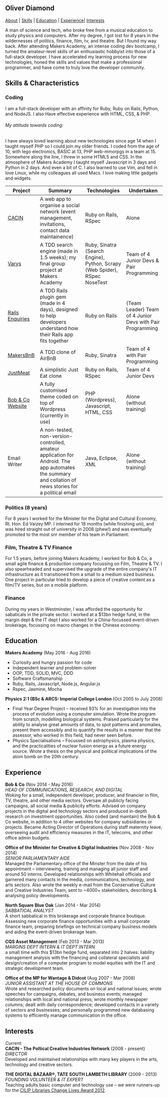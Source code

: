 ## Oliver Diamond

[About](#oliver-diamond) | [Skills](#skills--characteristics) | [Education](#education) | [Experience](#experience)|  [Interests](#interests)

A man of science and tech, who broke free from a musical education to study physics and computers. After my degree, I got lost for 8 years in the wildernesses of politics, finance, film, tv, and theatre. But I found my way back.
After attending Makers Academy, an intense coding dev bootcamp, I turned the amateur-level skills of an enthusiastic hobbyist into those of a full-stack developer. I have accelerated my learning process for new technologies, honed the skills and values that make a professional programmer, and have come to truly love the developer community.


## Skills & Characteristics
### Coding
I am a full-stack developer with an affinity for Ruby, Ruby on Rails, Python, and NodeJS. I also Have effective experience with HTML, CSS, & PHP.

###### My attitude towards coding:
I have always loved learning about new technologies since age 14 when I taught myself PHP so I could join my older friends. I coded from the age of 10, with lego electronics, BASIC at 13, PHP web-mmorpgs in a team at 15. Somewhere along the line, I threw in some HTML5 and CSS.
In the atmosphere of Makers Academy I taught myself Javascript in 3 days and Python in 2 days. And even a bit of C. I also learned to use Vim, and fell in love Linux, while my colleagues all used Macs. I love making little gadgets and widgets.

| Project | Summary | Technologies | Undertaken |  
|----|----|----|----|  
| [CACIN](http://cacin.co.uk) | A web app to organise a social network (event management, invitations, contact data maintainence) | Ruby on Rails, RSpec | Alone |  
| [Varys](https://github.com/unalterable/varys) | A TDD search engine (made in 1.5 weeks); my final group project at Makers Academy  | Ruby, Sinatra (Search Engine), Python, Scrapy (Web Spider), RSpec NoseTest  | Team of 4 Junior Devs & Pair Programming |
| [Rails Enquiries](https://github.com/unalterable/rails_enquiries/commits/master) | A TDD Rails plugin gem (made in 4 days), designed to help developers understand how their Rails app fits together | Ruby on Rails | (Team Leader) Team of 4 Junior Devs with Pair Programming |
| [MakersBnB](https://github.com/mtaner/airbnb) | A TDD clone of AirBnB | Ruby, Sinatra | Team of 4 with Pair Programming |
|[JustMeat](https://github.com/elena-vi/JustMeat/commits/master)| A simplistic Just Eat clone | Ruby on Rails, RSpec | Team of 4 Junior Devs |
| [Bob & Co Website](http://bobandco.co.uk/oliver-diamond)| A fully customised theme coded on top of Wordpress (currently in use) | PHP (Wordpress), Javascript, HTML, CSS | Alone (without training) |
| Email Writer | A non-tested, non-version-controlled, amateur application for Android. The app automates the summary and collation of news stories for a political email | Java, Eclipse, XML | Alone (without training)


### Politics (8 years)
For 8 years I worked for the Minister for the Digital and Cultural Economy, Rt. Hon. Ed Vaizey MP. I interned for 18 months (while finishing uni), and was hired straight out of university in 2008 (phew!) and was eventually promoted to the most snr member of his team in Parliament.

### Film, Theatre & TV Finance
For 1.5 years, before joining Makers Academy, I worked for Bob & Co, a small agile finance & production company focussing on Film, Theatre & TV. I also spearheaded and supervised the upgrade of the entire company's IT infrastructure as it transitioned from a small to a medium sized business.
One project in particular tried to develop a piece of creative content as a film/TV series, but on a mobile platform.

### Finance
During my years in Westminster, I was afforded the opportunity for sabaticals in the private sector. I worked at a $13bn hedge fund, in the margin dept & the IT dept
I also worked for a China-focussed event-driven brokerage, focussing on macro changes in the Chinese economy.


## Education

**Makers Academy**
(May 2016 - Aug 2016)  
- Curiosity and hungry passion for code
- Independent learner and problem-solver
- OOP, TDD, SOLID, MVC, DDD
- Software Craftsmanship
- Ruby, Rails, Javascript, Node.js, Angular.js
- Rspec, Jasmine, Mocha

**Physics 2:1 (BSc & ARCS: Imperial College London**
(Oct 2005 to July 2008)  
- Final Year Degree Project – received 93% for an investigation into the process of evolution using a computer simulation. Wrote the program from scratch, modelling biological systems. Praised particularly for the ability to analyse great amounts of data, to spot patterns and anomalies, present them accessibly and to quantify the results in a manner that the assessor, who worked in this field, had never seen before.
- Physics Specialisations – Focussed on astrophysics, plasma physics, and the practicalities of nuclear fusion energy as a future energy source. Wrote a thesis on the physical and political implications of the atom bomb on the 20th century.


## Experience

**Bob & Co**
(Nov 2014 - May 2016)    
*HEAD OF COMMUNICATIONS, RESEARCH, AND DIGITAL*    
Woking for a  small, independent developer, producer, and financier in film, TV, theatre, and other media sectors. Oversaw all publicly facing campaigns, all social media &amp; publicity efforts. Advised on company projects in the digital and technology sectors and produced in-depth research on investment opportunities. Also coded (and maintain) the Bob &amp; Co website, in addition to 4 other websites for company subsidiaries or projects. Became Acting Director of Operations during staff maternity leave, overseeing audit and efficiency measures in the IT, telecoms, and other office admin budgets.

**Office of the Minister for Creative & Digital Industries**
(Nov 2008 - Nov 2014)  
*SENIOR PARLIAMENTARY AIDE*  
Managed the Parliamentary office of the Minster from the date of his appointment – interviewing, training and managing all junior staff and around 50 interns. Developed relationships with Whitehall officials and garnered many contacts in the media, communications, technology, and arts sectors. Also wrote the weekly e-mail from the Conservative Culture and Creative Industries Team, sent to ~4000+ stakeholders, describing &amp; analysing policy developments.  

**North Square Blue Oak**
(Jan 2014 - Mar 2014)  
*SABBATICAL ANALYST*  
A short sabbatical in this brokerage and corporate finance boutique. Assessing new corporate finance opportunities with a small corporate finance team, preparing briefings on technical company business models and aiding the event-driven brokerage team.

**CQS Asset Management**
(Feb 2013 - Mar 2013)  
*MARGINS DEPT INTERN & IT DEPT INTERN*  
a small time with this $13bn hedge fund, separated into 2 halves: liability management analysis with the financing and collateral specialists and design/creation of a computer program to model equities with the IT and strategic development team.

**Office of the MP for Wantage & Didcot**
(Aug 2007 - Mar 2008)  
*JUNIOR ASSISTANT AT THE HOUSE OF COMMONS*  
Wrote and researched policy documents on local and national issues; wrote speeches for campaigns, debates, and business events; managed relationships with local and national press; wrote monthly newspaper columns; dealt with daily correspondence; developed contacts in a variety of sectors and businesses; and personally programmed new databasing systems to efficiently manage communication in the office.


## Interests

*Current:*  
**CACIN - The Poltical Creative Industries Network**
(2008 - present)  
*DIRECTOR*  
Developed and maintained relationships with many key players in the arts, technology and creative sectors.

**THE DIGITAL BAZAAR®, TATE SOUTH LAMBETH LIBRARY**
(2009 - 2013)  
*FOUNDING VOLUNTEER & IT EXPERT*  
Teaching adults basic computer and technology use – we were runners-up for the [CILIP Libraries Change Lives Award 2012](http://www.cilip.org.uk/cilip/advocacy-awards-and-projects/awards-and-medals/libraries-change-lives-award/past-libraries).
